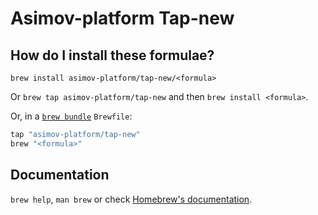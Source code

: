 # Asimov-platform Tap-new

## How do I install these formulae?

`brew install asimov-platform/tap-new/<formula>`

Or `brew tap asimov-platform/tap-new` and then `brew install <formula>`.

Or, in a [`brew bundle`](https://github.com/Homebrew/homebrew-bundle) `Brewfile`:

```ruby
tap "asimov-platform/tap-new"
brew "<formula>"
```

## Documentation

`brew help`, `man brew` or check [Homebrew's documentation](https://docs.brew.sh).
